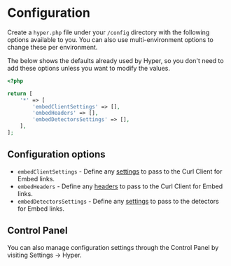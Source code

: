 # Configuration
Create a `hyper.php` file under your `/config` directory with the following options available to you. You can also use multi-environment options to change these per environment.

The below shows the defaults already used by Hyper, so you don't need to add these options unless you want to modify the values.

```php
<?php

return [
    '*' => [
        'embedClientSettings' => [],
        'embedHeaders' => [],
        'embedDetectorsSettings' => [],
    ],
];
```

## Configuration options
- `embedClientSettings` - Define any [settings](https://github.com/oscarotero/Embed#settings) to pass to the Curl Client for Embed links.
- `embedHeaders` - Define any [headers](https://github.com/oscarotero/Embed#settings) to pass to the Curl Client for Embed links.
- `embedDetectorsSettings` - Define any [settings](https://github.com/oscarotero/Embed#settings) to pass to the detectors for Embed links.

## Control Panel
You can also manage configuration settings through the Control Panel by visiting Settings → Hyper.
